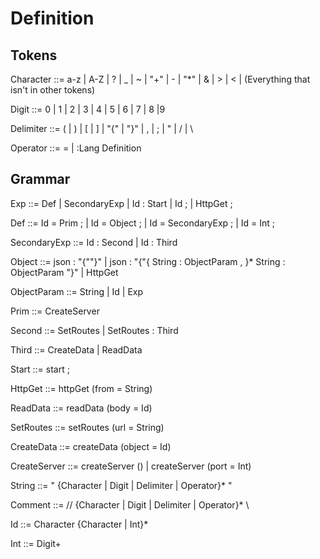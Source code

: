 # Definition

## Tokens

Character ::= a-z | A-Z | ? | _ | ~ | "+" | - | "*" | & | > | < | (Everything that isn't in other tokens)

Digit ::= 0 | 1 | 2 | 3 | 4 | 5 | 6 | 7 | 8 |9

Delimiter ::= ( | ) | [ | ] | "{" | "}" | , | ; | " | / | \

Operator ::= = | :Lang Definition


## Grammar

Exp ::= Def | SecondaryExp | Id : Start | Id ; | HttpGet ;

Def ::= Id = Prim ; | Id = Object ; | Id = SecondaryExp ; | Id = Int ;

SecondaryExp ::= Id : Second | Id : Third

Object ::= json : "{""}" | json : "{"{ String : ObjectParam , }* String : ObjectParam "}" | HttpGet

ObjectParam ::= String | Id | Exp

Prim ::= CreateServer

Second ::= SetRoutes | SetRoutes : Third

Third ::= CreateData | ReadData

Start ::= start ;

HttpGet ::= httpGet (from = String)

ReadData ::= readData (body = Id)

SetRoutes ::= setRoutes (url = String)

CreateData ::= createData (object = Id)

CreateServer ::= createServer () | createServer (port = Int)

String ::= " {Character | Digit | Delimiter | Operator}* "

Comment ::= // {Character | Digit | Delimiter | Operator}* \\

Id ::= Character {Character | Int}*

Int ::= Digit+
